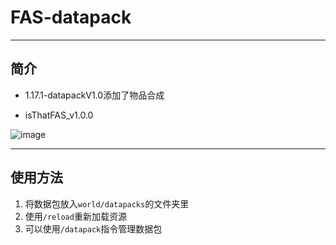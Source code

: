 # FAS-datapack
***
## 简介
- 1.17.1-datapackV1.0添加了物品合成



- isThatFAS_v1.0.0

![image](https://user-images.githubusercontent.com/82070627/183961201-d48f80b2-a282-4ae4-8c70-fbe514ddb49c.png)

***
## 使用方法
1. 将数据包放入`world/datapacks`的文件夹里
2. 使用`/reload`重新加载资源
3. 可以使用`/datapack`指令管理数据包
